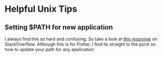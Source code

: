 # Helpful Unix Tips

## Setting $PATH for new application

I always find this so hard and confusing. So take a look at [this response](https://stackoverflow.com/questions/50652071/flutter-command-not-found) on StackOverflow. Although this is for Flutter, I find its straight to the point on how to update your path for any application.
